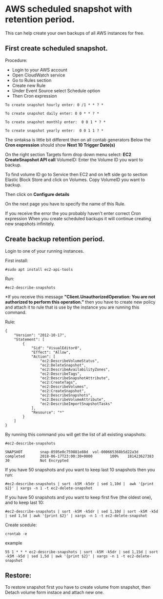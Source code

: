 # AWS scheduled snapshot with retention period.

This can help create your own backups of all AWS instances for free.

## First create scheduled snapshot.

Procedure: 
* Login to your AWS account
* Open CloudWatch service
* Go to Rules section
* Create new Rule
* Under Event Source select Schedule option
* Then Cron expression

```
To create snapshot hourly enter: 0 /1 * * ? *
```
```
To create snapshot daily enter: 0 0 * * ? *
```
```
To create snapshot monthly enter:  0 0 1 * ? *
```
```
To create snapshot yearly enter:  0 0 1 1 ? *
```

The sintaksa is little bit different then on all contab generators
Below the **Cron expression** should show **Next 10 Trigger Date(s)**

On the right section Targets form drop down menu select: **EC2 CreateSnapshot API call**
VolumeID: Enter the Volume ID you want to backup.

To find volume ID go to Service then EC2 and on left side go to section Elastic Block Store and click on Volumes. 
Copy VolumeID you want to backup.

Then click on **Configure details**

On the next page you have to specify the name of this Rule.

If you receive the error the you probably haven't enter correct Cron expression
When you create scheduled backups it will continue creating new snapshots infinitely.

## Create backup retention period.

Login to one of your running instances.

First install: 
```
#sudo apt install ec2-api-tools
```
Run: 
```
#ec2-describe-snapshots
```
 *If you receive this message **"Client.UnauthorizedOperation: You are not authorized to perform this operation.”** then you have to create new policy and attach it to rule that is use by the instance you are running this command.

Rule:
```
{
    "Version": "2012-10-17",
    "Statement": [
        {
            "Sid": "VisualEditor0",
            "Effect": "Allow",
            "Action": [
                "ec2:DescribeVolumeStatus",
                "ec2:DeleteSnapshot",
                "ec2:DescribeAvailabilityZones",
                "ec2:DescribeTags",
                "ec2:DescribeSnapshotAttribute",
                "ec2:CreateTags",
                "ec2:DescribeVolumes",
                "ec2:CreateSnapshot",
                "ec2:DescribeSnapshots",
                "ec2:DescribeVolumeAttribute",
                "ec2:DescribeImportSnapshotTasks"
            ],
            "Resource": "*"
        }
    ]
}
```

By running this command you will get the list of all existing snapshots:
```
#ec2-describe-snapshots
```

```
SNAPSHOT        snap-0595e0c759881e88d  vol-000665368b5d22a3d   completed       2018-06-17T23:00:30+0000        100%    181423627383    30              Not Encrypted
```

If you have 50 snapshots and you want to keep last 10 snapshots then you run:
```
#ec2-describe-snapshots | sort -k5M -k5dr | sed 1,10d |  awk '{print $2}' | xargs -n 1 -t ec2-delete-snapshot
```
If you have 50 snapshots and you want to keep first five (the oldest one), and to keep last 10:
```
#ec2-describe-snapshots | sort -k5M -k5dr | sed 1,10d | sort -k5M -k5d | sed 1,5d | awk '{print $2}' | xargs -n 1 -t ec2-delete-snapshot
```
Create scedule:
```
crontab -e
```
example
```
55 1 * * * ec2-describe-snapshots | sort -k5M -k5dr | sed 1,15d | sort -k5M -k5d | sed 1,5d | awk '{print $2}' | xargs -n 1 -t ec2-delete-snapshot
```

## Restore:

To restore snapshot first you have to create volume from snapshot, then Detach volume form instace and attach new one.
